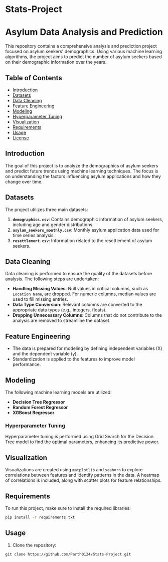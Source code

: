 # Stats-Project

# Asylum Data Analysis and Prediction

This repository contains a comprehensive analysis and prediction project focused on asylum seekers' demographics. Using various machine learning algorithms, the project aims to predict the number of asylum seekers based on their demographic information over the years.

## Table of Contents
- [Introduction](#introduction)
- [Datasets](#datasets)
- [Data Cleaning](#data-cleaning)
- [Feature Engineering](#feature-engineering)
- [Modeling](#modeling)
- [Hyperparameter Tuning](#hyperparameter-tuning)
- [Visualization](#visualization)
- [Requirements](#requirements)
- [Usage](#usage)
- [License](#license)

## Introduction
The goal of this project is to analyze the demographics of asylum seekers and predict future trends using machine learning techniques. The focus is on understanding the factors influencing asylum applications and how they change over time.

## Datasets
The project utilizes three main datasets:
1. **`demographics.csv`**: Contains demographic information of asylum seekers, including age and gender distributions.
2. **`asylum_seekers_monthly.csv`**: Monthly asylum application data used for time series analysis.
3. **`resettlement.csv`**: Information related to the resettlement of asylum seekers.


## Data Cleaning
Data cleaning is performed to ensure the quality of the datasets before analysis. The following steps are undertaken:
- **Handling Missing Values**: Null values in critical columns, such as `Location Name`, are dropped. For numeric columns, median values are used to fill missing entries.
- **Data Type Conversion**: Relevant columns are converted to the appropriate data types (e.g., integers, floats).
- **Dropping Unnecessary Columns**: Columns that do not contribute to the analysis are removed to streamline the dataset.

## Feature Engineering
- The data is prepared for modeling by defining independent variables (X) and the dependent variable (y).
- Standardization is applied to the features to improve model performance.

## Modeling
The following machine learning models are utilized:
- **Decision Tree Regressor**
- **Random Forest Regressor**
- **XGBoost Regressor**

### Hyperparameter Tuning
Hyperparameter tuning is performed using Grid Search for the Decision Tree model to find the optimal parameters, enhancing its predictive power.

## Visualization
Visualizations are created using `matplotlib` and `seaborn` to explore correlations between features and identify patterns in the data. A heatmap of correlations is included, along with scatter plots for feature relationships.

## Requirements
To run this project, make sure to install the required libraries:
```bash
pip install -r requirements.txt
```

## Usage
1. Clone the repository: 
```
git clone https://github.com/Parth0124/Stats-Project.git
```

